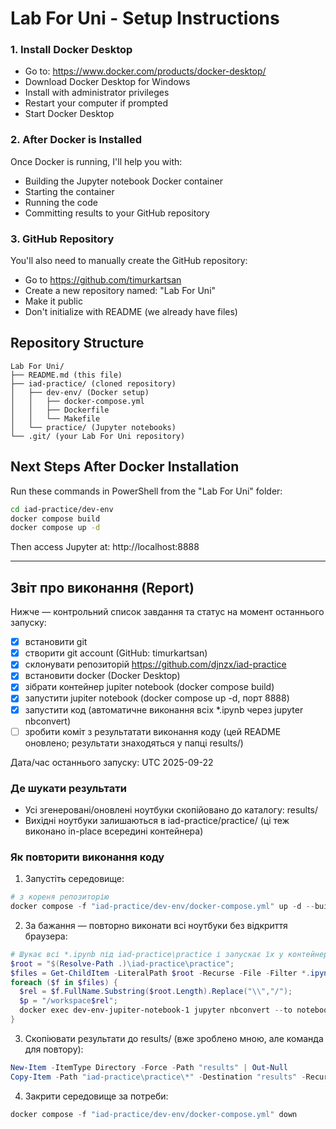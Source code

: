 # Lab For Uni - Setup Instructions

### 1. Install Docker Desktop
- Go to: https://www.docker.com/products/docker-desktop/
- Download Docker Desktop for Windows
- Install with administrator privileges
- Restart your computer if prompted
- Start Docker Desktop

### 2. After Docker is Installed
Once Docker is running, I'll help you with:
- Building the Jupyter notebook Docker container
- Starting the container
- Running the code
- Committing results to your GitHub repository

### 3. GitHub Repository
You'll also need to manually create the GitHub repository:
- Go to https://github.com/timurkartsan
- Create a new repository named: "Lab For Uni"
- Make it public
- Don't initialize with README (we already have files)

## Repository Structure
```
Lab For Uni/
├── README.md (this file)
├── iad-practice/ (cloned repository)
│   ├── dev-env/ (Docker setup)
│   │   ├── docker-compose.yml
│   │   ├── Dockerfile
│   │   └── Makefile
│   └── practice/ (Jupyter notebooks)
└── .git/ (your Lab For Uni repository)
```

## Next Steps After Docker Installation
Run these commands in PowerShell from the "Lab For Uni" folder:

```bash
cd iad-practice/dev-env
docker compose build
docker compose up -d
```

Then access Jupyter at: http://localhost:8888

---

## Звіт про виконання (Report)

Нижче — контрольний список завдання та статус на момент останнього запуску:

- [x] встановити git
- [x] створити git account (GitHub: timurkartsan)
- [x] склонувати репозиторій https://github.com/djnzx/iad-practice
- [x] встановити docker (Docker Desktop)
- [x] зібрати контейнер jupiter notebook (docker compose build)
- [x] запустити jupiter notebook (docker compose up -d, порт 8888)
- [x] запустити код (автоматичне виконання всіх *.ipynb через jupyter nbconvert)
- [ ] зробити коміт з результатати виконання коду (цей README оновлено; результати знаходяться у папці results/)

Дата/час останнього запуску: UTC 2025-09-22

### Де шукати результати

- Усі згенеровані/оновлені ноутбуки скопійовано до каталогу: results/
- Вихідні ноутбуки залишаються в iad-practice/practice/ (ці теж виконано in-place всередині контейнера)

### Як повторити виконання коду

1) Запустіть середовище:

```powershell
# з кореня репозиторію
docker compose -f "iad-practice/dev-env/docker-compose.yml" up -d --build
```

2) За бажання — повторно виконати всі ноутбуки без відкриття браузера:

```powershell
# Шукає всі *.ipynb під iad-practice\practice і запускає їх у контейнері
$root = "$(Resolve-Path .)\iad-practice\practice";
$files = Get-ChildItem -LiteralPath $root -Recurse -File -Filter *.ipynb;
foreach ($f in $files) {
  $rel = $f.FullName.Substring($root.Length).Replace("\\","/");
  $p = "/workspace$rel";
  docker exec dev-env-jupiter-notebook-1 jupyter nbconvert --to notebook --inplace --execute --ExecutePreprocessor.timeout=600 "$p"
}
```

3) Скопіювати результати до results/ (вже зроблено мною, але команда для повтору):

```powershell
New-Item -ItemType Directory -Force -Path "results" | Out-Null
Copy-Item -Path "iad-practice\practice\*" -Destination "results" -Recurse -Force
```

4) Закрити середовище за потреби:

```powershell
docker compose -f "iad-practice/dev-env/docker-compose.yml" down
```
